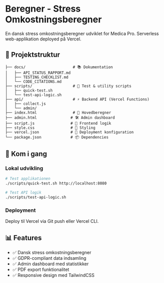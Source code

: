 # Beregner - Stress Omkostningsberegner

En dansk stress omkostningsberegner udviklet for Medica Pro. Serverless web-applikation deployed på Vercel.

## 📁 Projektstruktur

```
├── docs/                     # 📚 Dokumentation
│   ├── API_STATUS_RAPPORT.md
│   ├── TESTING_CHECKLIST.md
│   └── CODE_CITATIONS.md
├── scripts/                  # 🔧 Test & utility scripts
│   ├── quick-test.sh
│   └── test-api-logic.sh
├── api/                      # ⚡ Backend API (Vercel Functions)
│   ├── collect.js
│   └── admin/
├── index.html                # 🎨 Hovedberegner
├── admin.html               # 🛠️ Admin dashboard
├── script.js                # 📝 Frontend logik
├── style.css                # 🎨 Styling
├── vercel.json              # 🚀 Deployment konfiguration
└── package.json             # 📦 Dependencies
```

## 🚀 Kom i gang

### Lokal udvikling
```bash
# Test applikationen
./scripts/quick-test.sh http://localhost:8080

# Test API logik
./scripts/test-api-logic.sh
```

### Deployment
Deploy til Vercel via Git push eller Vercel CLI.

## 📊 Features

- ✅ Dansk stress omkostningsberegner
- ✅ GDPR-compliant data indsamling
- ✅ Admin dashboard med statistikker
- ✅ PDF export funktionalitet
- ✅ Responsive design med TailwindCSS

